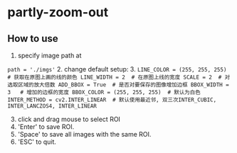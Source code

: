# partly-zoom-out
## How to use
1. specify image path at 

`path = './imgs'`
2. change default setup:
3. 
`LINE_COLOR = (255, 255, 255)  # 获取在原图上画的线的颜色
LINE_WIDTH = 2  # 在原图上线的宽度
SCALE = 2  # 对选取区域的放大倍数
ADD_BBOX = True  # 是否对要保存的图像增加边框
BBOX_WIDTH = 3   # 增加的边框的宽度
BBOX_COLOR = (255, 255, 255)  # 默认为白色
INTER_METHOD = cv2.INTER_LINEAR  # 默认使用最近邻, 双三次INTER_CUBIC, INTER_LANCZOS4, INTER_LINEAR`

3. click and drag mouse to select ROI
4. 'Enter' to save ROI.
5. 'Space' to save all images with the same ROI.
6. 'ESC' to quit.
